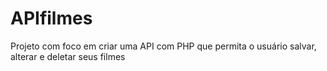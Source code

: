 # APIfilmes
Projeto com foco em criar uma API com PHP que permita o usuário salvar, alterar e deletar seus filmes  
